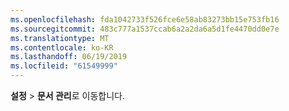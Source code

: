 ```yaml
---
ms.openlocfilehash: fda1042733f526fce6e58ab83273bb15e753fb16
ms.sourcegitcommit: 483c777a1537ccab6a2a2da6a5d1fe4470dd0e7e
ms.translationtype: MT
ms.contentlocale: ko-KR
ms.lasthandoff: 06/19/2019
ms.locfileid: "61549999"
---
```

**설정** > **문서 관리**로 이동합니다.